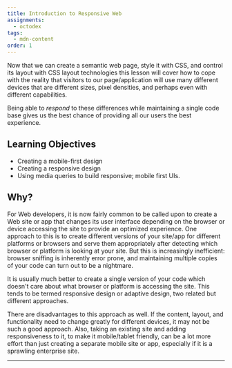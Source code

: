 ```yaml
---
title: Introduction to Responsive Web
assignments:
  - octodex
tags:
  - mdn-content
order: 1
---
```


Now that we can create a semantic web page, style it with CSS, and control its
layout with CSS layout technologies this lesson will cover how to cope with the
reality that visitors to our page/application will use many different devices
that are different sizes, pixel densities, and perhaps even with different
capabilities.

Being able to _respond_ to these differences while maintaining a single code
base gives us the best chance of providing all our users the best experience.

## Learning Objectives

- Creating a mobile-first design
- Creating a responsive design
- Using media queries to build responsive; mobile first UIs.

## Why?

For Web developers, it is now fairly common to be called upon to create a Web
site or app that changes its user interface depending on the browser or device
accessing the site to provide an optimized experience. One approach to this is
to create different versions of your site/app for different platforms or
browsers and serve them appropriately after detecting which browser or platform
is looking at your site. But this is increasingly inefficient: browser sniffing
is inherently error prone, and maintaining multiple copies of your code can turn
out to be a nightmare.

It is usually much better to create a single version of your code which doesn't
care about what browser or platform is accessing the site. This tends to be
termed responsive design or adaptive design, two related but different
approaches.

There are disadvantages to this approach as well. If the content, layout, and
functionality need to change greatly for different devices, it may not be such a
good approach. Also, taking an existing site and adding responsiveness to it, to
make it mobile/tablet friendly, can be a lot more effort than just creating a
separate mobile site or app, especially if it is a sprawling enterprise site.

---
